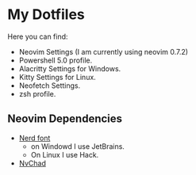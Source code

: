 # My Dotfiles
Here you can find:

- Neovim Settings (I am currently using neovim 0.7.2)
- Powershell 5.0 profile.
- Alacritty Settings for Windows.
- Kitty Settings for Linux.
- Neofetch Settings.
- zsh profile.


## Neovim Dependencies
* [Nerd font](https://www.nerdfonts.com/)
    - on Windowd I use JetBrains.
    - On Linux I use Hack.
* [NvChad](https://nvchad.github.io/)
